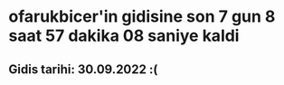 # ofarukbicer'in gidisine son 7 gun 8 saat 57 dakika 08 saniye kaldi

## Gidis tarihi: 30.09.2022 :(